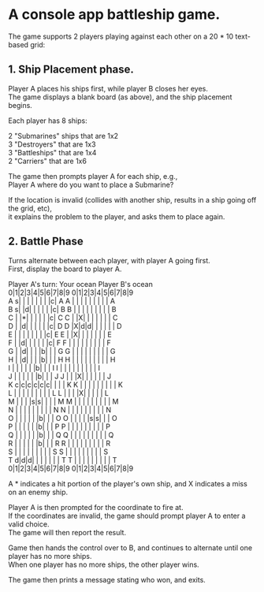# A console app battleship game.  
  
The game supports 2 players playing against each other on a 20 * 10 text-based grid:  
  
## 1. Ship Placement phase.  
Player A places his ships first, while player B closes her eyes.  
The game displays a blank board (as above), and the ship placement begins.  
  
Each player has 8 ships:  
  
2 "Submarines" ships that are 1x2   
3 "Destroyers" that are 1x3  
3 "Battleships" that are 1x4  
2 "Carriers" that are 1x6  
  
The game then prompts player A for each ship, e.g.,  
Player A where do you want to place a Submarine?  
  
If the location is invalid (collides with another ship, results in a ship going off the grid, etc),  
it explains the problem to the player, and asks them to place again.  
  
## 2. Battle Phase
Turns alternate between each player, with player A going first.  
First, display the board to player A.   
  
Player A's turn:
     Your ocean                           Player B's ocean  
  0|1|2|3|4|5|6|7|8|9                    0|1|2|3|4|5|6|7|8|9   
A s| | | | | | | |c|  A                A  | | | | | | | | |  A  
B s| |d| | | | | |c|  B                B  | | | | | | | | |  B  
C  | |*| | | | | |c|  C                C  | |X| | | | | | |  C  
D  | |d| | | | | |c|  D                D  |X|d|d| | | | | |  D  
E  | | | | | | | |c|  E                E  | |X| | | | | | |  E  
F  | |d| | | | | |c|  F                F  | | | | | | | | |  F  
G  | |d| | | |b| | |  G                G  | | | | | | | | |  G  
H  | |d| | | |b| | |  H                H  | | | | | | | | |  H  
I  | | | | | |b| | |  I                I  | | | | | | | | |  I  
J  | | | | | |b| | |  J                J  | | |X| | | | | |  J  
K c|c|c|c|c|c| | | |  K                K  | | | | | | | | |  K  
L  | | | | | | | | |  L                L  | | | |X| | | | |  L  
M  | | | |s|s| | | |  M                M  | | | | | | | | |  M  
N  | | | | | | | | |  N                N  | | | | | | | | |  N  
O  | | | | | |b| | |  O                O  | | | | |s|s| | |  O  
P  | | | | | |b| | |  P                P  | | | | | | | | |  P  
Q  | | | | | |b| | |  Q                Q  | | | | | | | | |  Q  
R  | | | | | |b| | |  R                R  | | | | | | | | |  R  
S  | | | | | | | | |  S                S  | | | | | | | | |  S  
T d|d|d| | | | | | |  T                T  | | | | | | | | |  T  
  0|1|2|3|4|5|6|7|8|9                    0|1|2|3|4|5|6|7|8|9  
    
A * indicates a hit portion of the player's own ship, and X indicates a miss on an enemy ship.  

Player A is then prompted for the coordinate to fire at.  
If the coordinates are invalid, the game should prompt player A to enter a valid choice.  
The game will then report the result.  
  
Game then hands the control over to B, and continues to alternate until one player has no more ships.  
When one player has no more ships, the other player wins.  
  
The game then prints a message stating who won, and exits.  
